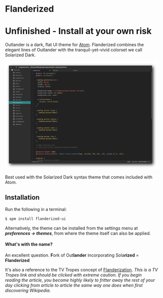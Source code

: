 # Flanderized

# Unfinished - Install at your own risk

Outlander is a dark, flat UI theme for [Atom](https://atom.io/).
Flanderized combines the elegant lines of Outlander with the tranquil-yet-vivid
colorset we call Solarized Dark.

![screenshot.png](https://raw.githubusercontent.com/chrimifi/flanderized-ui/master/screenshot.png)

Best used with the Solarized Dark syntax theme that comes included with Atom.

## Installation
Run the following in a terminal:
```sh
$ apm install flanderized-ui
```
Alternatively, the theme can be installed from the settings menu at **_preferences -> themes_**, from where the theme itself can also be applied.

#### What's with the name?
An excellent question. **F**ork of Out**lander** incorporating Sola**rized** = **Flanderized**

It's also a reference to the TV Tropes concept of [Flanderization](http://tvtropes.org/pmwiki/pmwiki.php/Main/Flanderization).
*This is a TV Tropes link and should be clicked with extreme caution. If you
begin reading the article, you become highly likely to fritter away the rest of
your day clicking from article to article the same way one does when first
discovering Wikipedia.*
